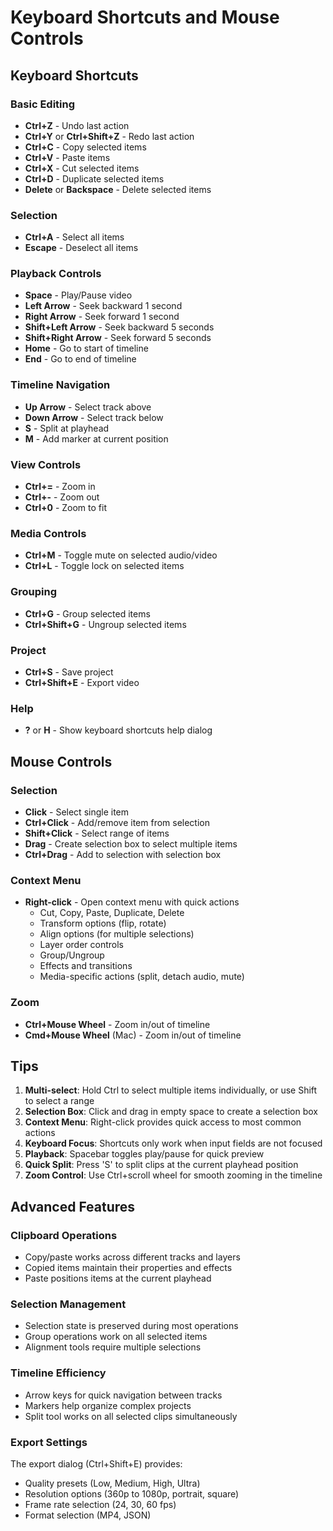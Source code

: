 # Keyboard Shortcuts and Mouse Controls

## Keyboard Shortcuts

### Basic Editing
- **Ctrl+Z** - Undo last action
- **Ctrl+Y** or **Ctrl+Shift+Z** - Redo last action
- **Ctrl+C** - Copy selected items
- **Ctrl+V** - Paste items
- **Ctrl+X** - Cut selected items
- **Ctrl+D** - Duplicate selected items
- **Delete** or **Backspace** - Delete selected items

### Selection
- **Ctrl+A** - Select all items
- **Escape** - Deselect all items

### Playback Controls
- **Space** - Play/Pause video
- **Left Arrow** - Seek backward 1 second
- **Right Arrow** - Seek forward 1 second
- **Shift+Left Arrow** - Seek backward 5 seconds
- **Shift+Right Arrow** - Seek forward 5 seconds
- **Home** - Go to start of timeline
- **End** - Go to end of timeline

### Timeline Navigation
- **Up Arrow** - Select track above
- **Down Arrow** - Select track below
- **S** - Split at playhead
- **M** - Add marker at current position

### View Controls
- **Ctrl+=** - Zoom in
- **Ctrl+-** - Zoom out
- **Ctrl+0** - Zoom to fit

### Media Controls
- **Ctrl+M** - Toggle mute on selected audio/video
- **Ctrl+L** - Toggle lock on selected items

### Grouping
- **Ctrl+G** - Group selected items
- **Ctrl+Shift+G** - Ungroup selected items

### Project
- **Ctrl+S** - Save project
- **Ctrl+Shift+E** - Export video

### Help
- **?** or **H** - Show keyboard shortcuts help dialog

## Mouse Controls

### Selection
- **Click** - Select single item
- **Ctrl+Click** - Add/remove item from selection
- **Shift+Click** - Select range of items
- **Drag** - Create selection box to select multiple items
- **Ctrl+Drag** - Add to selection with selection box

### Context Menu
- **Right-click** - Open context menu with quick actions
  - Cut, Copy, Paste, Duplicate, Delete
  - Transform options (flip, rotate)
  - Align options (for multiple selections)
  - Layer order controls
  - Group/Ungroup
  - Effects and transitions
  - Media-specific actions (split, detach audio, mute)

### Zoom
- **Ctrl+Mouse Wheel** - Zoom in/out of timeline
- **Cmd+Mouse Wheel** (Mac) - Zoom in/out of timeline

## Tips

1. **Multi-select**: Hold Ctrl to select multiple items individually, or use Shift to select a range
2. **Selection Box**: Click and drag in empty space to create a selection box
3. **Context Menu**: Right-click provides quick access to most common actions
4. **Keyboard Focus**: Shortcuts only work when input fields are not focused
5. **Playback**: Spacebar toggles play/pause for quick preview
6. **Quick Split**: Press 'S' to split clips at the current playhead position
7. **Zoom Control**: Use Ctrl+scroll wheel for smooth zooming in the timeline

## Advanced Features

### Clipboard Operations
- Copy/paste works across different tracks and layers
- Copied items maintain their properties and effects
- Paste positions items at the current playhead

### Selection Management
- Selection state is preserved during most operations
- Group operations work on all selected items
- Alignment tools require multiple selections

### Timeline Efficiency
- Arrow keys for quick navigation between tracks
- Markers help organize complex projects
- Split tool works on all selected clips simultaneously

### Export Settings
The export dialog (Ctrl+Shift+E) provides:
- Quality presets (Low, Medium, High, Ultra)
- Resolution options (360p to 1080p, portrait, square)
- Frame rate selection (24, 30, 60 fps)
- Format selection (MP4, JSON)